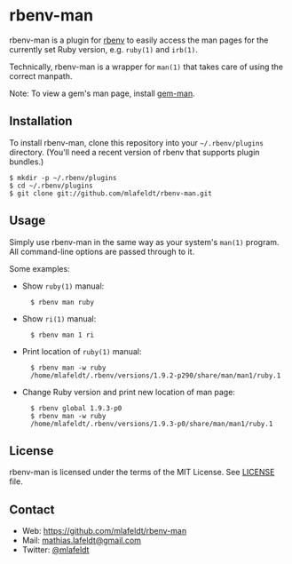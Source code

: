 rbenv-man
=========

rbenv-man is a plugin for [rbenv] to easily access the man pages for the
currently set Ruby version, e.g. `ruby(1)` and `irb(1)`.

Technically, rbenv-man is a wrapper for `man(1)` that takes care of using the
correct manpath.

Note: To view a gem's man page, install [gem-man].


Installation
------------

To install rbenv-man, clone this repository into your `~/.rbenv/plugins`
directory. (You'll need a recent version of rbenv that supports plugin
bundles.)

    $ mkdir -p ~/.rbenv/plugins
    $ cd ~/.rbenv/plugins
    $ git clone git://github.com/mlafeldt/rbenv-man.git


Usage
-----

Simply use rbenv-man in the same way as your system's `man(1)` program. All
command-line options are passed through to it.

Some examples:

* Show `ruby(1)` manual:

        $ rbenv man ruby

* Show `ri(1)` manual:

        $ rbenv man 1 ri

* Print location of `ruby(1)` manual:

        $ rbenv man -w ruby
        /home/mlafeldt/.rbenv/versions/1.9.2-p290/share/man/man1/ruby.1

* Change Ruby version and print new location of man page:

        $ rbenv global 1.9.3-p0
        $ rbenv man -w ruby
        /home/mlafeldt/.rbenv/versions/1.9.3-p0/share/man/man1/ruby.1


License
-------

rbenv-man is licensed under the terms of the MIT License. See [LICENSE] file.


Contact
-------

* Web: <https://github.com/mlafeldt/rbenv-man>
* Mail: <mathias.lafeldt@gmail.com>
* Twitter: [@mlafeldt](https://twitter.com/mlafeldt)


[LICENSE]: https://github.com/mlafeldt/rbenv-man/blob/master/LICENSE
[gem-man]: https://github.com/defunkt/gem-man
[rbenv]: https://github.com/sstephenson/rbenv
